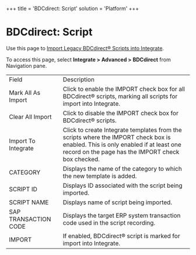 +++
title = 'BDCdirect: Script'
solution = 'Platform'
+++

# BDCdirect: Script

<div class="use">

Use this page to [Import Legacy BDCdirect® Scripts into
Integrate](../Use_Cases/ImportLegacyBDCdirectScripts.htm).

</div>

To access this page, select <span style="font-weight: bold;">Integrate
\> Advanced \> BDCdirect</span> from Navigation
pane.

|                      |                                                                                                                                                                                       |
| -------------------- | ------------------------------------------------------------------------------------------------------------------------------------------------------------------------------------- |
| Field                | Description                                                                                                                                                                           |
| Mark All As Import   | Click to enable the IMPORT check box for all BDCdirect® scripts, marking all scripts for import into Integrate.                                                                       |
| Clear All Import     | Click to disable the IMPORT check box for BDCdirect® scripts.                                                                                                                         |
| Import To Integrate  | Click to create Integrate templates from the scripts where the IMPORT check box is enabled. This is only enabled if at least one record on the page has the IMPORT check box checked. |
| CATEGORY             | Displays the name of the category to which the new template is added.                                                                                                                 |
| SCRIPT ID            | Displays ID associated with the script being imported.                                                                                                                                |
| SCRIPT NAME          | Displays name of script being imported.                                                                                                                                               |
| SAP TRANSACTION CODE | Displays the target ERP system transaction code used in the script recording.                                                                                                         |
| IMPORT               | If enabled, BDCdirect® script is marked for import into Integrate.                                                                                                                    |
